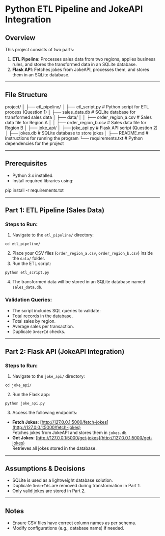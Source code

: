# Python ETL Pipeline and JokeAPI Integration

## Overview
This project consists of two parts:
1. **ETL Pipeline**: Processes sales data from two regions, applies business rules, and stores the transformed data in an SQLite database.
2. **Flask API**: Fetches jokes from JokeAPI, processes them, and stores them in an SQLite database.

---

## File Structure
project/
│
├── etl_pipeline/
│ ├── etl_script.py # Python script for ETL process (Question 1)
│ ├── sales_data.db # SQLite database for transformed sales data
│ ├── data/
│ │ ├── order_region_a.csv # Sales data file for Region A
│ │ ├── order_region_b.csv # Sales data file for Region B
│
├── joke_api/
│ ├── joke_api.py # Flask API script (Question 2)
│ ├── jokes.db # SQLite database to store jokes
│
├── README.md # Instructions for running the program
└── requirements.txt # Python dependencies for the project



---

## Prerequisites
- Python 3.x installed.
- Install required libraries using:


pip install -r requirements.txt


---

## Part 1: ETL Pipeline (Sales Data)

### Steps to Run:
1. Navigate to the `etl_pipeline/` directory:
  ```
  cd etl_pipeline/
  ```
2. Place your CSV files (`order_region_a.csv`, `order_region_b.csv`) inside the `data/` folder.
3. Run the ETL script:
  ```
  python etl_script.py
  ```
4. The transformed data will be stored in an SQLite database named `sales_data.db`.

### Validation Queries:
- The script includes SQL queries to validate:
- Total records in the database.
- Total sales by region.
- Average sales per transaction.
- Duplicate `OrderId` checks.

---

## Part 2: Flask API (JokeAPI Integration)

### Steps to Run:
1. Navigate to the `joke_api/` directory:
  ```
  cd joke_api/
  ```
2. Run the Flask app:
  ```
  python joke_api.py
  ```
3. Access the following endpoints:
  - **Fetch Jokes**: [http://127.0.0.1:5000/fetch-jokes](http://127.0.0.1:5000/fetch-jokes)  
    Fetches jokes from JokeAPI and stores them in `jokes.db`.
  - **Get Jokes**: [http://127.0.0.1:5000/get-jokes](http://127.0.0.1:5000/get-jokes)  
    Retrieves all jokes stored in the database.

---

## Assumptions & Decisions

- SQLite is used as a lightweight database solution.
- Duplicate `OrderId`s are removed during transformation in Part 1.
- Only valid jokes are stored in Part 2.

---

## Notes

- Ensure CSV files have correct column names as per schema.
- Modify configurations (e.g., database name) if needed.
